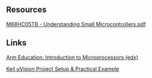 ## Resources
[M68HC05TB - Understanding Small Microcontrollers.pdf](https://github.com/mbozdal/embedded_systems/blob/main/resources/M68HC05TB%20-%20Understanding%20Small%20Microcontrollers.pdf)

## Links
[Arm Education: Introduction to Microprocessors (edx)](https://www.edx.org/learn/computer-architecture/arm-education-introduction-to-microprocessors)

[Keil uVision Project Setup & Practical Example](https://www.youtube.com/watch?v=U5lVnrtbkXo)
